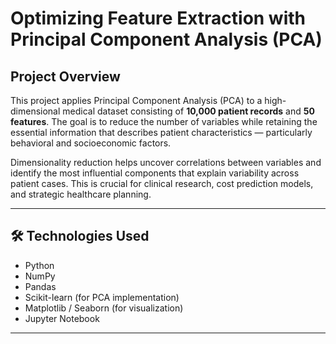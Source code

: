 #  Optimizing Feature Extraction with Principal Component Analysis (PCA)


##  Project Overview

This project applies Principal Component Analysis (PCA) to a high-dimensional medical dataset consisting of **10,000 patient records** and **50 features**. The goal is to reduce the number of variables while retaining the essential information that describes patient characteristics — particularly behavioral and socioeconomic factors.


Dimensionality reduction helps uncover correlations between variables and identify the most influential components that explain variability across patient cases.
This is crucial for clinical research, cost prediction models, and strategic healthcare planning.

---

## 🛠️ Technologies Used

- Python
- NumPy
- Pandas
- Scikit-learn (for PCA implementation)
- Matplotlib / Seaborn (for visualization)
- Jupyter Notebook

---



